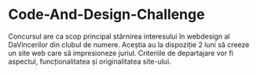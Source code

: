 # Code-And-Design-Challenge

Concursul are ca scop principal stârnirea interesului în webdesign al DaVincerilor din clubul de numere. Aceștia au la dispoziție 2 luni să creeze un site web care să impresioneze juriul. Criteriile de departajare vor fi aspectul, funcționalitatea și originalitatea site-ului.
